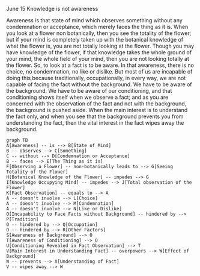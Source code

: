 June 15
Knowledge is not awareness

Awareness is that state of mind which observes something without any condemnation or acceptance, which merely faces the thing as it is. When you look at a flower non botanically, then you see the totality of the flower; but if your mind is completely taken up with the botanical knowledge of what the flower is, you are not totally looking at the flower. Though you may have knowledge of the flower, if that knowledge takes the whole ground of your mind, the whole field of your mind, then you are not looking totally at the flower.
So, to look at a fact is to be aware. In that awareness, there is no choice, no condemnation, no like or dislike. But most of us are incapable of doing this because traditionally, occupationally, in every way, we are not capable of facing the fact without the background. We have to be aware of the background. We have to be aware of our conditioning, and that conditioning shows itself when we observe a fact; and as you are concerned with the observation of the fact and not with the background, the background is pushed aside. When the main interest is to understand the fact only, and when you see that the background prevents you from understanding the fact, then the vital interest in the fact wipes away the background.

```mermaid
graph TB
A[Awareness] -- is --> B[State of Mind]
B -- observes --> C[Something]
C -- without --> D[Condemnation or Acceptance]
B -- faces --> E[The Thing as it is]
F[Observing a Flower] -- non-botanically leads to --> G[Seeing Totality of the Flower]
H[Botanical Knowledge of the Flower] -- impedes --> G
I[Knowledge Occupying Mind] -- impedes --> J[Total observation of the Flower]
K[Fact Observation] -- equals to --> A
A -- doesn't involve --> L[Choice]
A -- doesn't involve --> M[Condemnation]
A -- doesn't involve --> N[Like or Dislike]
O[Incapability to Face Facts without Background] -- hindered by --> P[Tradition]
O -- hindered by --> Q[Occupation]
O -- hindered by --> R[Other Factors]
S[Awareness of Background] --> O
T[Awareness of Conditioning] --> O
U[Conditioning Revealed in Fact Observation] --> T
V[Main Interest in Understanding Fact] -- overpowers --> W[Effect of Background]
W -- prevents --> X[Understanding of Fact]
V -- wipes away --> W
```
